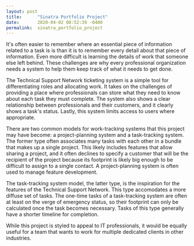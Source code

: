 ```yaml
---
layout: post
title:      "Sinatra Portfolio Project"
date:       2020-04-02 08:52:39 -0400
permalink:  sinatra_portfolio_project
---
```


It's often easier to remember where an essential piece of information related to a task is is than it is to remember every detail about that piece of information. Even more difficult is learning the details of work that someone else left behind. These challenges are why every professional organization needs a system to help them keep track of what it needs to get done. 

The Technical Support Network ticketing system is a simple tool for differentiating roles and allocating work. It takes on the challenges of providing a place where professionals can store what they need to know about each task they must complete. The system also shows a clear relationship between professionals and their customers, and it clearly shows a task's status. Lastly, this system  limits access to users where appropriate.

There are two common models for work-tracking systems that this project may have become: a project-planning system and a task-tracking system. The former type often associates many tasks with each other in a bundle that makes up a single project. This likely includes features that allow sharing a project, and it often declines to specify a customer that will be the recipient of the project because its footprint is likely big enough to be difficult to assign to a single contact. A project-planning system is often used to manage feature development.

The task-tracking system model, the latter type, is the inspiration for the features of the Technical Support Network. This type accomodates a more diffuse set of tasks. The one-time tasks of a task-tracking system are often at least on the verge of emergency status, so their footprint can only be calculated once the task becomes necessary. Tasks of this type generally have a shorter timeline for completion.

 While this project is styled to appeal to IT professionals, it would be equally useful for a team that wants to work for multiple dedicated clients in other industries.
